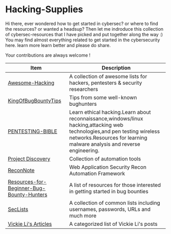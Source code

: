 
# Hacking-Supplies

Hi there, ever wondered how to get started in cybersec? or where to find the resources? or wanted a headsup? Then let me indroduce this collection of cybersec-resources that I have picked and put together along the way :) You may find almost everything related to get started in the cybersecurity here. learn more learn better and please do share. 

Your contributions are always welcome !



Item | Description
---- | ----
[Awesome-Hacking](https://github.com/Hack-with-Github/Awesome-Hacking) 			| A collection of awesome lists for hackers, pentesters & security researchers
[KingOfBugBountyTips](https://github.com/KingOfBugbounty/KingOfBugBountyTips)| Tips from some well-known bughunters
[PENTESTING-BIBLE](https://github.com/blaCCkHatHacEEkr/PENTESTING-BIBLE)|Learn ethical hacking.Learn about reconnaissance,windows/linux hacking,attacking web technologies,and pen testing wireless networks.Resources for learning malware analysis and reverse engineering. 
[Project Discovery](https://github.com/projectdiscovery) | Collection of automation tools
[ReconNote](https://github.com/0xdekster/ReconNote) | Web Application Security Recon Automation Framework
[Resources-for-Beginner-Bug-Bounty-Hunters](https://github.com/nahamsec/Resources-for-Beginner-Bug-Bounty-Hunters)								| A list of resources for those interested in getting started in bug bounties 
[SecLists](https://github.com/danielmiessler/SecLists) | A collection of common lists including usernames, passwords, URLs and much more
[Vickie Li's Articles ](https://vickieli.medium.com/sitemap-xml-6ecc3b14b4f) | A categorized list of Vickie Li's posts










